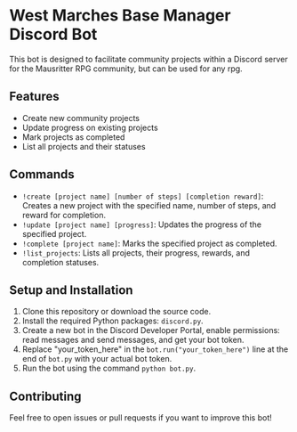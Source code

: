 West Marches Base Manager Discord Bot
======================================

This bot is designed to facilitate community projects within a Discord server for the Mausritter RPG community, but can be used for any rpg.

Features
--------

*   Create new community projects
*   Update progress on existing projects
*   Mark projects as completed
*   List all projects and their statuses

Commands
--------

*   `!create [project name] [number of steps] [completion reward]`: Creates a new project with the specified name, number of steps, and reward for completion.
*   `!update [project name] [progress]`: Updates the progress of the specified project.
*   `!complete [project name]`: Marks the specified project as completed.
*   `!list_projects`: Lists all projects, their progress, rewards, and completion statuses.

Setup and Installation
----------------------

1.  Clone this repository or download the source code.
2.  Install the required Python packages: `discord.py`.
3.  Create a new bot in the Discord Developer Portal, enable permissions: read messages and send messages, and get your bot token.
4.  Replace "your\_token\_here" in the `bot.run("your_token_here")` line at the end of `bot.py` with your actual bot token.
5.  Run the bot using the command `python bot.py`.

Contributing
------------

Feel free to open issues or pull requests if you want to improve this bot!
